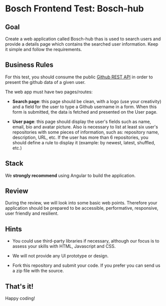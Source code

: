 
# Bosch Frontend Test: Bosch-hub

## Goal

Create a web application called Bosch-hub thas is used to search users and provide a details page which contains the searched user information. Keep it simple and follow the requirements.


## Business Rules

For this test, you should consume the public [Github REST API](https://docs.github.com/en/free-pro-team@latest/rest/overview/endpoints-available-for-github-apps#users) in order to present the github data of a given user. 

The web app must have two pages/routes:

- <b>Search page</b>: this page should be clean, with a logo (use your creativity) and a field for the user to type a Github username in a form. When this form is submitted, the data is fetched and presented on the User page.

- <b>User page</b>: this page should display the user's fields such as name, email, bio and avatar picture. Also is necessary to list at least six user's repositories with some pieces of information, such as: repository name, description, URL, etc. If the user has more than 6 repositories, you should define a rule to display it (example: by newest, latest, shuffled, etc.)


## Stack

We <b>strongly recommend</b> using Angular to build the application. 

## Review

During the review, we will look into some basic web points. Therefore your application should be prepared to be accessible, performative, responsive, user friendly and resilient.

## Hints

* You could use third-party libraries if necessary, although our focus is to assess your skills with HTML, Javascript and CSS. 

* We will not provide any UI prototype or design.

* Fork this repository and submit your code. If you prefer you can send us a zip file with the source.

## That's it!

Happy coding!
